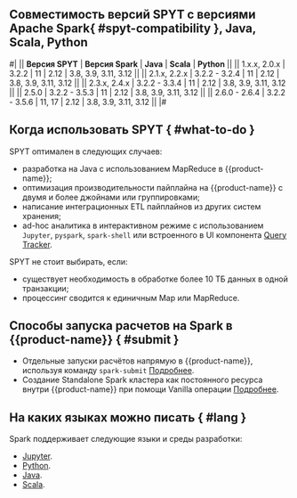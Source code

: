
## Совместимость версий SPYT с версиями Apache Spark{ #spyt-compatibility }, Java, Scala, Python

#|
|| **Версия SPYT** | **Версия Spark** | **Java** | **Scala** | **Python** ||
|| 1.x.x, 2.0.x | 3.2.2 | 11 | 2.12 | 3.8, 3.9, 3.11, 3.12 ||
|| 2.1.x, 2.2.x | 3.2.2 - 3.2.4 | 11 | 2.12 | 3.8, 3.9, 3.11, 3.12 ||
|| 2.3.x, 2.4.x | 3.2.2 - 3.3.4 | 11 | 2.12 | 3.8, 3.9, 3.11, 3.12 ||
|| 2.5.0 | 3.2.2 - 3.5.3 | 11 | 2.12 | 3.8, 3.9, 3.11, 3.12 ||
|| 2.6.0 - 2.6.4 | 3.2.2 - 3.5.6 | 11, 17 | 2.12 | 3.8, 3.9, 3.11, 3.12 ||
|#


## Когда использовать SPYT { #what-to-do }

SPYT оптимален в следующих случаев:
- разработка на Java с использованием MapReduce в {{product-name}};
- оптимизация производительности пайплайна на {{product-name}} с двумя и более джойнами или группировками;
- написание интеграционных ETL пайплайнов из других систем хранения;
- ad-hoc аналитика в интерактивном режиме с использованием `Jupyter`, `pyspark`, `spark-shell` или встроенного в UI компонента [Query Tracker](../../../../user-guide/query-tracker/about.md).

SPYT не стоит выбирать, если:
- существует необходимость в обработке более 10 ТБ данных в одной транзакции;
- процессинг сводится к единичным Map или MapReduce.

## Способы запуска расчетов на Spark в {{product-name}} { #submit }

- Отдельные запуски расчётов напрямую в {{product-name}}, используя команду `spark-submit` [Подробнее](../../../../user-guide/data-processing/spyt/launch.md#submit).
- Создание Standalone Spark кластера как постоянного ресурса внутри {{product-name}} при помощи Vanilla операции [Подробнее](../../../../user-guide/data-processing/spyt/launch.md#standalone).

## На каких языках можно писать { #lang }

Spark поддерживает следующие языки и среды разработки:

* [Jupyter](../../../../user-guide/data-processing/spyt/API/spyt-jupyter.md).
* [Python](../../../../user-guide/data-processing/spyt/API/spyt-python.md).
* [Java](../../../../user-guide/data-processing/spyt/API/spyt-java.md).
* [Scala](../../../../user-guide/data-processing/spyt/API/spyt-scala.md).


